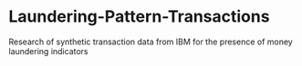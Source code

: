 # Laundering-Pattern-Transactions
Research of synthetic transaction data from IBM for the presence of money laundering indicators
